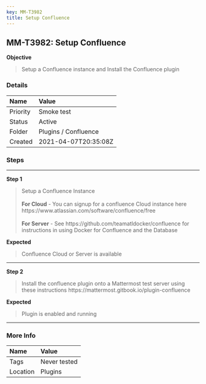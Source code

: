 ```yaml
---
key: MM-T3982
title: Setup Confluence
---
```


## MM-T3982: Setup Confluence

**Objective**

> <article>Setup a Confluence instance and Install the Confluence plugin</article>

### Details

| Name     | Value                |
| :------- | :------------------- |
| Priority | Smoke test           |
| Status   | Active               |
| Folder   | Plugins / Confluence |
| Created  | 2021-04-07T20:35:08Z |

### Steps

<hr/>

**Step 1**

> <article>Setup a Confluence Instance<br><br><strong>For Cloud</strong> - You can signup for a confluence Cloud instance here https://www.atlassian.com/software/confluence/free<br><br><strong>For Serve</strong><strong>r</strong> - See https://github.com/teamatldocker/confluence for instructions in using Docker for Confluence and the Database</article>

**Expected**

> <article>Confluence Cloud or Server is available</article>

<hr/>

**Step 2**

> <article>Install the confluence plugin onto a Mattermost test server using these instructions https://mattermost.gitbook.io/plugin-confluence</article>

**Expected**

> <article>Plugin is enabled and running</article>

<hr/>

### More Info

| Name     | Value        |
| :------- | :----------- |
| Tags     | Never tested |
| Location | Plugins      |
